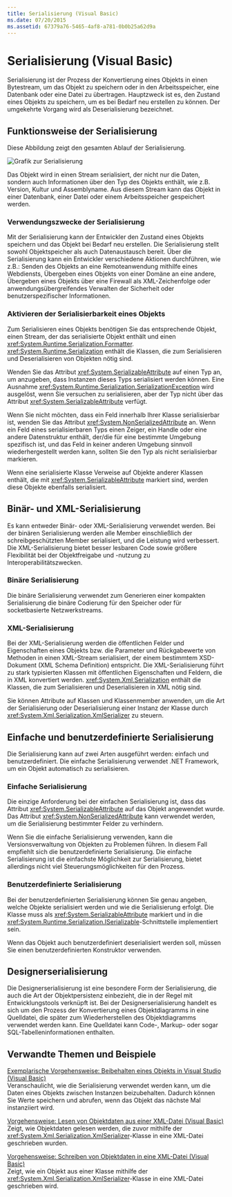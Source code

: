 ```yaml
---
title: Serialisierung (Visual Basic)
ms.date: 07/20/2015
ms.assetid: 67379a76-5465-4af8-a781-0b0b25a62d9a
---
```

# <a name="serialization-visual-basic"></a>Serialisierung (Visual Basic)
Serialisierung ist der Prozess der Konvertierung eines Objekts in einen Bytestream, um das Objekt zu speichern oder in den Arbeitsspeicher, eine Datenbank oder eine Datei zu übertragen. Hauptzweck ist es, den Zustand eines Objekts zu speichern, um es bei Bedarf neu erstellen zu können. Der umgekehrte Vorgang wird als Deserialisierung bezeichnet.  
  
## <a name="how-serialization-works"></a>Funktionsweise der Serialisierung  
 Diese Abbildung zeigt den gesamten Ablauf der Serialisierung.  
  
 ![Grafik zur Serialisierung](../../../../csharp/programming-guide/concepts/serialization/media/serialization.gif "Serialisierung")  
  
 Das Objekt wird in einen Stream serialisiert, der nicht nur die Daten, sondern auch Informationen über den Typ des Objekts enthält, wie z.B. Version, Kultur und Assemblyname. Aus diesem Stream kann das Objekt in einer Datenbank, einer Datei oder einem Arbeitsspeicher gespeichert werden.  
  
### <a name="uses-for-serialization"></a>Verwendungszwecke der Serialisierung  
 Mit der Serialisierung kann der Entwickler den Zustand eines Objekts speichern und das Objekt bei Bedarf neu erstellen. Die Serialisierung stellt sowohl Objektspeicher als auch Datenaustausch bereit. Über die Serialisierung kann ein Entwickler verschiedene Aktionen durchführen, wie z.B.: Senden des Objekts an eine Remoteanwendung mithilfe eines Webdiensts, Übergeben eines Objekts von einer Domäne an eine andere, Übergeben eines Objekts über eine Firewall als XML-Zeichenfolge oder anwendungsübergreifendes Verwalten der Sicherheit oder benutzerspezifischer Informationen.  
  
### <a name="making-an-object-serializable"></a>Aktivieren der Serialisierbarkeit eines Objekts  
 Zum Serialisieren eines Objekts benötigen Sie das entsprechende Objekt, einen Stream, der das serialisierte Objekt enthält und einen <xref:System.Runtime.Serialization.Formatter>. <xref:System.Runtime.Serialization> enthält die Klassen, die zum Serialisieren und Deserialisieren von Objekten nötig sind.  
  
 Wenden Sie das Attribut <xref:System.SerializableAttribute> auf einen Typ an, um anzugeben, dass Instanzen dieses Typs serialisiert werden können. Eine Ausnahme <xref:System.Runtime.Serialization.SerializationException> wird ausgelöst, wenn Sie versuchen zu serialisieren, aber der Typ nicht über das Attribut <xref:System.SerializableAttribute> verfügt.  
  
 Wenn Sie nicht möchten, dass ein Feld innerhalb Ihrer Klasse serialisierbar ist, wenden Sie das Attribut <xref:System.NonSerializedAttribute> an. Wenn ein Feld eines serialisierbaren Typs einen Zeiger, ein Handle oder eine andere Datenstruktur enthält, der/die für eine bestimmte Umgebung spezifisch ist, und das Feld in keiner anderen Umgebung sinnvoll wiederhergestellt werden kann, sollten Sie den Typ als nicht serialisierbar markieren.  
  
 Wenn eine serialisierte Klasse Verweise auf Objekte anderer Klassen enthält, die mit <xref:System.SerializableAttribute> markiert sind, werden diese Objekte ebenfalls serialisiert.  
  
## <a name="binary-and-xml-serialization"></a>Binär- und XML-Serialisierung  
 Es kann entweder Binär- oder XML-Serialisierung verwendet werden. Bei der binären Serialisierung werden alle Member einschließlich der schreibgeschützten Member serialisiert, und die Leistung wird verbessert. Die XML-Serialisierung bietet besser lesbaren Code sowie größere Flexibilität bei der Objektfreigabe und -nutzung zu Interoperabilitätszwecken.  
  
### <a name="binary-serialization"></a>Binäre Serialisierung  
 Die binäre Serialisierung verwendet zum Generieren einer kompakten Serialisierung die binäre Codierung für den Speicher oder für socketbasierte Netzwerkstreams.  
  
### <a name="xml-serialization"></a>XML-Serialisierung  
 Bei der XML-Serialisierung werden die öffentlichen Felder und Eigenschaften eines Objekts bzw. die Parameter und Rückgabewerte von Methoden in einen XML-Stream serialisiert, der einem bestimmtem XSD-Dokument (XML Schema Definition) entspricht. Die XML-Serialisierung führt zu stark typisierten Klassen mit öffentlichen Eigenschaften und Feldern, die in XML konvertiert werden. <xref:System.Xml.Serialization> enthält die Klassen, die zum Serialisieren und Deserialisieren in XML nötig sind.  
  
 Sie können Attribute auf Klassen und Klassenmember anwenden, um die Art der Serialisierung oder Deserialisierung einer Instanz der Klasse durch <xref:System.Xml.Serialization.XmlSerializer> zu steuern.  
  
## <a name="basic-and-custom-serialization"></a>Einfache und benutzerdefinierte Serialisierung  
 Die Serialisierung kann auf zwei Arten ausgeführt werden: einfach und benutzerdefiniert. Die einfache Serialisierung verwendet .NET Framework, um ein Objekt automatisch zu serialisieren.  
  
### <a name="basic-serialization"></a>Einfache Serialisierung  
 Die einzige Anforderung bei der einfachen Serialisierung ist, dass das Attribut <xref:System.SerializableAttribute> auf das Objekt angewendet wurde. Das Attribut <xref:System.NonSerializedAttribute> kann verwendet werden, um die Serialisierung bestimmter Felder zu verhindern.  
  
 Wenn Sie die einfache Serialisierung verwenden, kann die Versionsverwaltung von Objekten zu Problemen führen. In diesem Fall empfiehlt sich die benutzerdefinierte Serialisierung. Die einfache Serialisierung ist die einfachste Möglichkeit zur Serialisierung, bietet allerdings nicht viel Steuerungsmöglichkeiten für den Prozess.  
  
### <a name="custom-serialization"></a>Benutzerdefinierte Serialisierung  
 Bei der benutzerdefinierten Serialisierung können Sie genau angeben, welche Objekte serialisiert werden und wie die Serialisierung erfolgt. Die Klasse muss als <xref:System.SerializableAttribute> markiert und in die <xref:System.Runtime.Serialization.ISerializable>-Schnittstelle implementiert sein.  
  
 Wenn das Objekt auch benutzerdefiniert deserialisiert werden soll, müssen Sie einen benutzerdefinierten Konstruktor verwenden.  
  
## <a name="designer-serialization"></a>Designerserialisierung  
 Die Designerserialisierung ist eine besondere Form der Serialisierung, die auch die Art der Objektpersistenz einbezieht, die in der Regel mit Entwicklungstools verknüpft ist. Bei der Designerserialisierung handelt es sich um den Prozess der Konvertierung eines Objektdiagramms in eine Quelldatei, die später zum Wiederherstellen des Objektdiagramms verwendet werden kann. Eine Quelldatei kann Code-, Markup- oder sogar SQL-Tabelleninformationen enthalten.  
  
## <a name="BKMK_RelatedTopics"></a> Verwandte Themen und Beispiele  
 [Exemplarische Vorgehensweise: Beibehalten eines Objekts in Visual Studio (Visual Basic)](../../../../visual-basic/programming-guide/concepts/serialization/walkthrough-persisting-an-object-in-visual-studio.md)  
 Veranschaulicht, wie die Serialisierung verwendet werden kann, um die Daten eines Objekts zwischen Instanzen beizubehalten. Dadurch können Sie Werte speichern und abrufen, wenn das Objekt das nächste Mal instanziiert wird.  
  
 [Vorgehensweise: Lesen von Objektdaten aus einer XML-Datei (Visual Basic)](../../../../visual-basic/programming-guide/concepts/serialization/how-to-read-object-data-from-an-xml-file.md)  
 Zeigt, wie Objektdaten gelesen werden, die zuvor mithilfe der <xref:System.Xml.Serialization.XmlSerializer>-Klasse in eine XML-Datei geschrieben wurden.  
  
 [Vorgehensweise: Schreiben von Objektdaten in eine XML-Datei (Visual Basic)](../../../../visual-basic/programming-guide/concepts/serialization/how-to-write-object-data-to-an-xml-file.md)  
 Zeigt, wie ein Objekt aus einer Klasse mithilfe der <xref:System.Xml.Serialization.XmlSerializer>-Klasse in eine XML-Datei geschrieben wird.
